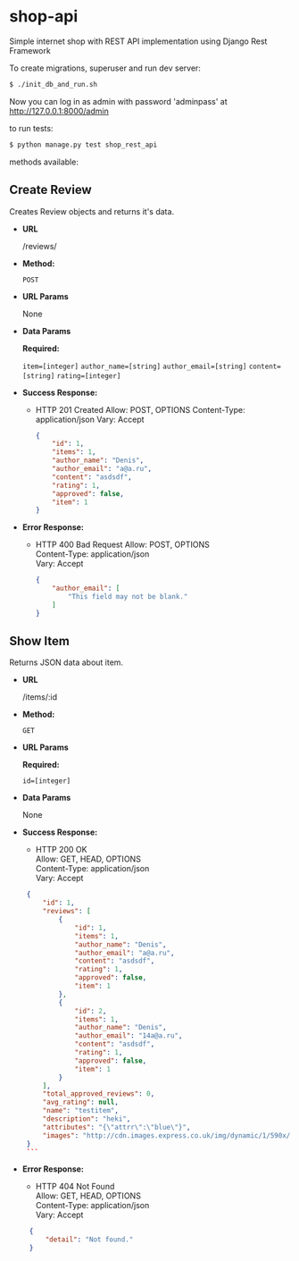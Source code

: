 # shop-api
Simple internet shop with REST API implementation using Django Rest Framework

To create migrations, superuser and run dev server:

```bash
$ ./init_db_and_run.sh
```

Now you can log in as admin with password 'adminpass' at http://127.0.0.1:8000/admin

to run tests:
``` bash
$ python manage.py test shop_rest_api
```

methods available:

**Create Review**
----
  Creates Review objects and returns it's data.

* **URL**

  /reviews/

* **Method:**

  `POST`
  
*  **URL Params**

   None
 

* **Data Params**

   **Required:**
 
   `item=[integer]`
   `author_name=[string]`
   `author_email=[string]`
   `content=[string]`
   `rating=[integer]`

* **Success Response:**

  * HTTP 201 Created
    Allow: POST, OPTIONS
    Content-Type: application/json
    Vary: Accept

    ```json
    {
        "id": 1,
        "items": 1,
        "author_name": "Denis",
        "author_email": "a@a.ru",
        "content": "asdsdf",
        "rating": 1,
        "approved": false,
        "item": 1
    }
    ```
 
* **Error Response:**

  * HTTP 400 Bad Request
    Allow: POST, OPTIONS<br>
    Content-Type: application/json<br>
    Vary: Accept

    ```json
    {
        "author_email": [
            "This field may not be blank."
        ]
    }
    ```

**Show Item**
----
  Returns JSON data about item.

* **URL**

  /items/:id

* **Method:**

  `GET`
  
*  **URL Params**

   **Required:**
 
   `id=[integer]`


* **Data Params**

    None

* **Success Response:**

    * HTTP 200 OK<br>
      Allow: GET, HEAD, OPTIONS<br>
      Content-Type: application/json<br>
      Vary: Accept

     ```json
      {
          "id": 1,
          "reviews": [
              {
                  "id": 1,
                  "items": 1,
                  "author_name": "Denis",
                  "author_email": "a@a.ru",
                  "content": "asdsdf",
                  "rating": 1,
                  "approved": false,
                  "item": 1
              },
              {
                  "id": 2,
                  "items": 1,
                  "author_name": "Denis",
                  "author_email": "14a@a.ru",
                  "content": "asdsdf",
                  "rating": 1,
                  "approved": false,
                  "item": 1
              }
          ],
          "total_approved_reviews": 0,
          "avg_rating": null,
          "name": "testitem",
          "description": "heki",
          "attributes": "{\"attrr\":\"blue\"}",
          "images": "http://cdn.images.express.co.uk/img/dynamic/1/590x/tv-629703.jpg"
      }
      ```
 
* **Error Response:**

    * HTTP 404 Not Found<br>
      Allow: GET, HEAD, OPTIONS<br>
      Content-Type: application/json<br>
      Vary: Accept
 
 ```json
      {
          "detail": "Not found."
      }
  ```